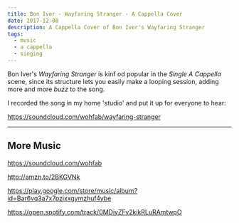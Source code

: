 ```yaml
---
title: Bon Iver - Wayfaring Stranger - A Cappella Cover
date: 2017-12-08
description: A Cappella Cover of Bon Iver's Wayfaring Stranger
tags:
  - music
  - a cappella
  - singing
---
```


Bon Iver's *Wayfaring Stranger* is kinf od popular in the *Single A Cappella* scene, since its structure lets you easily make a looping session, adding more and more *buzz* to the song.

I recorded the song in my home 'studio' and put it up for everyone to hear:

https://soundcloud.com/wohfab/wayfaring-stranger

----

## More Music

https://soundcloud.com/wohfab

http://amzn.to/2BKGVNk

https://play.google.com/store/music/album?id=Bar6vq3a7x7pzjxxgymzhuf4ybe

https://open.spotify.com/track/0MDiyZFv2kikRLuRAmtwpO